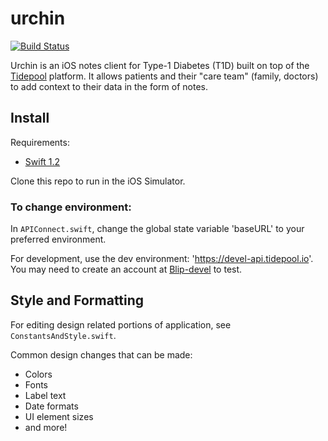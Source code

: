 # urchin

[![Build Status](https://travis-ci.org/tidepool-org/urchin.png)](https://travis-ci.org/tidepool-org/urchin)

Urchin is an iOS notes client for Type-1 Diabetes (T1D) built on top of the [Tidepool](http://tidepool.org/) platform. It allows patients and their "care team" (family, doctors) to add context to their data in the form of notes.

## Install

Requirements:

- [Swift 1.2](https://developer.apple.com/swift/blog/?id=22)

Clone this repo to run in the iOS Simulator.

### To change environment:

In `APIConnect.swift`, change the global state variable 'baseURL' to your preferred environment.

For development, use the dev environment: 'https://devel-api.tidepool.io'. You may need to create an account at [Blip-devel](blip-devel.tidepool.io) to test.

## Style and Formatting

For editing design related portions of application, see `ConstantsAndStyle.swift`.

Common design changes that can be made:
- Colors
- Fonts
- Label text
- Date formats
- UI element sizes
- and more!
